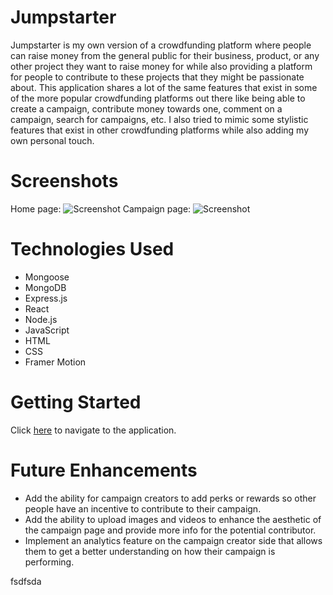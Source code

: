 # Jumpstarter

Jumpstarter is my own version of a crowdfunding platform where people can raise money from the general public for their business, product, or any other project they want to raise money for while also providing a platform for people to contribute to these projects that they might be passionate about. This application shares a lot of the same features that exist in some of the more popular crowdfunding platforms out there like being able to create a campaign, contribute money towards one, comment on a campaign, search for campaigns, etc. I also tried to mimic some stylistic features that exist in other crowdfunding platforms while also adding my own personal touch.

# Screenshots
Home page:
![Screenshot](https://i.imgur.com/nSidLtD.png)
Campaign page:
![Screenshot](https://i.imgur.com/pmmZ0Ph.png)

# Technologies Used
- Mongoose
- MongoDB
- Express.js
- React
- Node.js
- JavaScript
- HTML
- CSS
- Framer Motion

# Getting Started
Click [here]() to navigate to the application.

# Future Enhancements
- Add the ability for campaign creators to add perks or rewards so other people have an incentive to contribute to their campaign.
- Add the ability to upload images and videos to enhance the aesthetic of the campaign page and provide more info for the potential contributor.
- Implement an analytics feature on the campaign creator side that allows them to get a better understanding on how their campaign is performing.

fsdfsda
